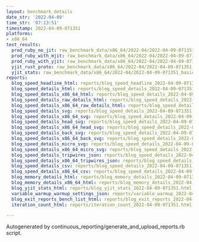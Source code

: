 ```yaml
---
layout: benchmark_details
date_str: '2022-04-09'
time_str: '07:13:51'
timestamp: 2022-04-09-071351
platforms:
- x86_64
test_results:
  prod_ruby_no_jit: raw_benchmark_data/x86_64/2022-04/2022-04-09-071351_basic_benchmark_prod_ruby_no_jit.json
  prod_ruby_with_mjit: raw_benchmark_data/x86_64/2022-04/2022-04-09-071351_basic_benchmark_prod_ruby_with_mjit.json
  prod_ruby_with_yjit: raw_benchmark_data/x86_64/2022-04/2022-04-09-071351_basic_benchmark_prod_ruby_with_yjit.json
  yjit_rust_proto: raw_benchmark_data/x86_64/2022-04/2022-04-09-071351_basic_benchmark_yjit_rust_proto.json
  yjit_stats: raw_benchmark_data/x86_64/2022-04/2022-04-09-071351_basic_benchmark_yjit_stats.json
reports:
  blog_speed_headline_html: reports/blog_speed_headline_2022-04-09-071351.html
  blog_speed_details_html: reports/blog_speed_details_2022-04-09-071351.html
  blog_speed_details_x86_64_html: reports/blog_speed_details_2022-04-09-071351.x86_64.html
  blog_speed_details_raw_details_html: reports/blog_speed_details_2022-04-09-071351.raw_details.html
  blog_speed_details_x86_64_raw_details_html: reports/blog_speed_details_2022-04-09-071351.x86_64.raw_details.html
  blog_speed_details_svg: reports/blog_speed_details_2022-04-09-071351.svg
  blog_speed_details_x86_64_svg: reports/blog_speed_details_2022-04-09-071351.x86_64.svg
  blog_speed_details_head_svg: reports/blog_speed_details_2022-04-09-071351.head.svg
  blog_speed_details_x86_64_head_svg: reports/blog_speed_details_2022-04-09-071351.x86_64.head.svg
  blog_speed_details_back_svg: reports/blog_speed_details_2022-04-09-071351.back.svg
  blog_speed_details_x86_64_back_svg: reports/blog_speed_details_2022-04-09-071351.x86_64.back.svg
  blog_speed_details_micro_svg: reports/blog_speed_details_2022-04-09-071351.micro.svg
  blog_speed_details_x86_64_micro_svg: reports/blog_speed_details_2022-04-09-071351.x86_64.micro.svg
  blog_speed_details_tripwires_json: reports/blog_speed_details_2022-04-09-071351.tripwires.json
  blog_speed_details_x86_64_tripwires_json: reports/blog_speed_details_2022-04-09-071351.x86_64.tripwires.json
  blog_speed_details_csv: reports/blog_speed_details_2022-04-09-071351.csv
  blog_speed_details_x86_64_csv: reports/blog_speed_details_2022-04-09-071351.x86_64.csv
  blog_memory_details_html: reports/blog_memory_details_2022-04-09-071351.html
  blog_memory_details_x86_64_html: reports/blog_memory_details_2022-04-09-071351.x86_64.html
  blog_yjit_stats_html: reports/blog_yjit_stats_2022-04-09-071351.html
  variable_warmup_warmup_settings_json: reports/variable_warmup_2022-04-09-071351.warmup_settings.json
  blog_exit_reports_bench_list_html: reports/blog_exit_reports_2022-04-09-071351.bench_list.html
  iteration_count_html: reports/iteration_count_2022-04-09-071351.html

---
```

Autogenerated by continuous_reporting/generate_and_upload_reports.rb script.

